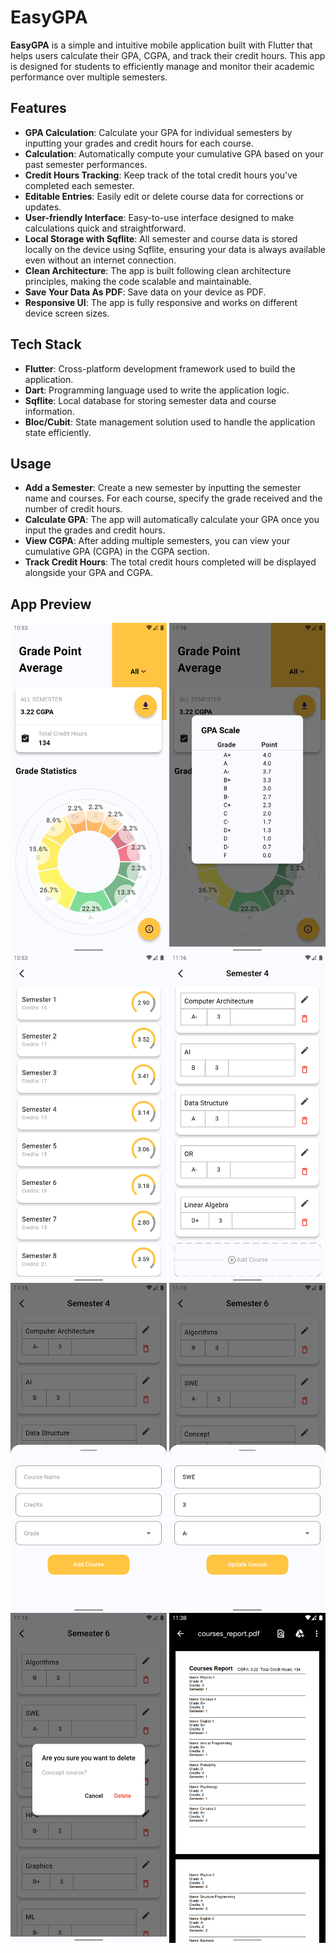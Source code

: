 # EasyGPA

__EasyGPA__ is a simple and intuitive mobile application built with Flutter that helps users calculate their GPA, CGPA, and track their credit hours. This app is designed for students to efficiently manage and monitor their academic performance over multiple semesters.

## Features
* __GPA Calculation__: Calculate your GPA for individual semesters by inputting your grades and credit hours for each course.
* __Calculation__: Automatically compute your cumulative GPA based on your past semester performances.
* __Credit Hours Tracking__: Keep track of the total credit hours you've completed each semester.
* __Editable Entries__: Easily edit or delete course data for corrections or updates.
* __User-friendly Interface__: Easy-to-use interface designed to make calculations quick and straightforward.
* __Local Storage with Sqflite__: All semester and course data is stored locally on the device using Sqflite, ensuring your data is always available even without an internet connection.
* __Clean Architecture__: The app is built following clean architecture principles, making the code scalable and maintainable.
* __Save Your Data As PDF__: Save data on your device as PDF.
* __Responsive UI__: The app is fully responsive and works on different device screen sizes.

## Tech Stack
* __Flutter__: Cross-platform development framework used to build the application.
* __Dart__: Programming language used to write the application logic.
* __Sqflite__: Local database for storing semester data and course information.
* __Bloc/Cubit__: State management solution used to handle the application state efficiently.

## Usage
* __Add a Semester__: Create a new semester by inputting the semester name and courses. For each course, specify the grade received and the number of credit hours.
* __Calculate GPA__: The app will automatically calculate your GPA once you input the grades and credit hours.
* __View CGPA__: After adding multiple semesters, you can view your cumulative GPA (CGPA) in the CGPA section.
* __Track Credit Hours__: The total credit hours completed will be displayed alongside your GPA and CGPA.

## App Preview
<div style="display: flex; justify-content: space-between;">
  <img src="https://raw.githubusercontent.com/TarekMohame-d/easy_gpa/refs/heads/readme-image/assets/images/readme_images/screenshot_1.png" width="250px">
  <img src="https://raw.githubusercontent.com/TarekMohame-d/easy_gpa/refs/heads/readme-image/assets/images/readme_images/screenshot_2.png" width="250px">
</div>

<div style="display: flex; justify-content: space-between;">
  <img src="https://raw.githubusercontent.com/TarekMohame-d/easy_gpa/refs/heads/readme-image/assets/images/readme_images/screenshot_3.png" width="250px">
  <img src="https://raw.githubusercontent.com/TarekMohame-d/easy_gpa/refs/heads/readme-image/assets/images/readme_images/screenshot_4.png" width="250px">
</div>

<div style="display: flex; justify-content: space-between;">
  <img src="https://raw.githubusercontent.com/TarekMohame-d/easy_gpa/refs/heads/readme-image/assets/images/readme_images/screenshot_5.png" width="250px">
  <img src="https://raw.githubusercontent.com/TarekMohame-d/easy_gpa/refs/heads/readme-image/assets/images/readme_images/screenshot_6.png" width="250px">
</div>

<div style="display: flex; justify-content: space-between;">
  <img src="https://raw.githubusercontent.com/TarekMohame-d/easy_gpa/refs/heads/readme-image/assets/images/readme_images/screenshot_7.png" width="250px">
  <img src="https://raw.githubusercontent.com/TarekMohame-d/easy_gpa/refs/heads/readme-image/assets/images/readme_images/screenshot_8.png" width="250px">
</div>
